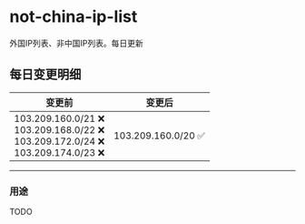 # not-china-ip-list
外国IP列表、非中国IP列表。每日更新

每日变更明细
--------------------
|  变更前   | 变更后 |
|  ----  | ----  |
|  103.209.160.0/21 :x: <br> 103.209.168.0/22 :x: <br> 103.209.172.0/24 :x: <br> 103.209.174.0/23 :x: <br> | 103.209.160.0/20 :white_check_mark: | 

--------------------
### 用途
TODO
